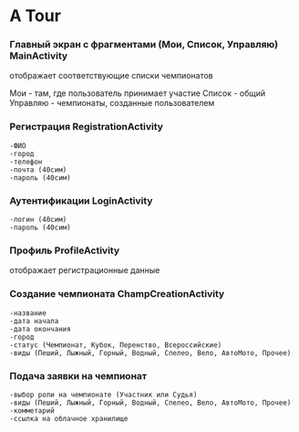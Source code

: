# A Tour

### Главный экран с фрагментами (Мои, Список, Управляю) MainActivity
отображает соответствующие списки чемпионатов

Мои - там, где пользователь принимает участие
Список - общий
Управляю - чемпионаты, созданные пользователем


### Регистрация RegistrationActivity
	-ФИО
	-город
	-телефон
	-почта (40сим)
	-пароль (40сим)

### Аутентификации LoginActivity
	-логин (40сим)
	-пароль (40сим)

### Профиль ProfileActivity
отображает регистрационные данные 

### Создание чемпионата ChampCreationActivity
	-название
	-дата начала
	-дата окончания
	-город
	-статус (Чемпионат, Кубок, Перенство, Всероссийские)
	-виды (Пеший, Лыжный, Горный, Водный, Спелео, Вело, АвтоМото, Прочее)

### Подача заявки на чемпионат
	-выбор роли на чемпионате (Участник или Судья)
	-виды (Пеший, Лыжный, Горный, Водный, Спелео, Вело, АвтоМото, Прочее)
	-комметарий
	-ссылка на облачное хранилище
